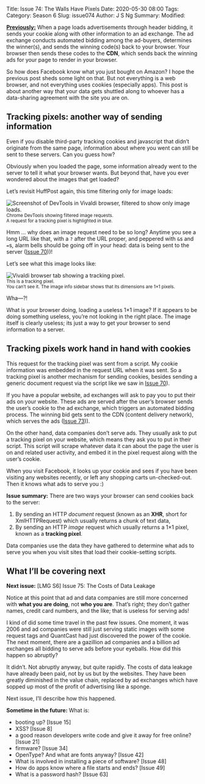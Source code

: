 Title: Issue 74: The Walls Have Pixels
Date: 2020-05-30 08:00
Tags: 
Category: Season 6
Slug: issue074
Author: J S Ng
Summary: 
Modified: 

[**Previously:**](https://buttondown.email/laymansguide/archive/) When a page loads advertisements through header bidding, it sends your cookie along with other information to an ad exchange. The ad exchange conducts automated bidding among the ad-buyers, determines the winner(s), and sends the winning code(s) back to your browser. Your browser then sends these codes to the **CDN**, which sends back the winning ads for your page to render in your browser.

So how does Facebook know what you just bought on Amazon? I hope the previous post sheds some light on that. But not everything is a web browser, and not everything uses cookies (especially apps). This post is about another way that your data gets shuttled along to whoever has a data-sharing agreement with the site you are on.

## Tracking pixels: another way of sending information

Even if you disable third-party tracking cookies and javascript that didn’t originate from the same page, information about where you went can still be sent to these servers. Can you guess how?

Obviously when you loaded the page, some information already went to the server to tell it what your browser wants. But beyond that, have you ever wondered about the images that get loaded?

Let’s revisit HuffPost again, this time filtering only for image loads:

![Screenshot of DevTools in Vivaldi browser, filtered to show only image loads.]({attach}/season6/issue074/issue074_01.png)<br />
<small>Chrome DevTools showing filtered image requests.<br />A request for a tracking pixel is highlighted in blue.</small>

Hmm … why does an image request need to be so long? Anytime you see a long URL like that, with a `?` after the URL proper, and peppered with `&`s and `=`s, alarm bells should be going off in your head: data is being sent to the server ([Issue 70]({filename}/season6/issue070/issue070.md)))!

Let’s see what this image looks like:

![Vivaldi browser tab showing a tracking pixel.]({attach}/season6/issue074/issue074_02.png)<br />
<small>This is a tracking pixel.<br />You can’t see it. The image info sidebar shows that its dimensions are 1×1 pixels.</small>

Wha—?!

What is your browser doing, loading a useless 1×1 image? If it appears to be doing something useless, you’re not looking in the right place. The image itself is clearly useless; its just a way to get your browser to send information to a server.

## Tracking pixels work hand in hand with cookies

This request for the tracking pixel was sent from a script. My cookie information was embedded in the request URL when it was sent. So a tracking pixel is another mechanism for sending cookies, besides sending a generic document request via the script like we saw in [Issue 70]({filename}/season6/issue070/issue070.md)).

If you have a popular website, ad exchanges will ask to pay you to put their ads on your website. These ads are served after the user’s browser sends the user’s cookie to the ad exchange, which triggers an automated bidding process. The winning bid gets sent to the CDN (content delivery network), which serves the ads ([Issue 73]({filename}/season6/issue073/issue073.md))).

On the other hand, data companies don’t serve ads. They usually ask to put a tracking pixel on your website, which means they ask you to put in their script. This script will scrape whatever data it can about the page the user is on and related user activity, and embed it in the pixel request along with the user’s cookie.

When you visit Facebook, it looks up your cookie and sees if you have been visiting any websites recently, or left any shopping carts un-checked-out. Then it knows what ads to serve you :)

**Issue summary:** There are two ways your browser can send cookies back to the server:

1. By sending an HTTP *document* request (known as an **XHR**, short for XmlHTTPRequest) which usually returns a chunk of text data,
2. By sending an HTTP *image* request which usually returns a 1×1 pixel, known as a **tracking pixel**.

Data companies use the data they have gathered to determine what ads to serve you when you visit sites that load their cookie-setting scripts.

## What I’ll be covering next

**Next issue:** [LMG S6] Issue 75: The Costs of Data Leakage

Notice at this point that ad and data companies are still more concerned with **what you are doing**, not **who you are**. That’s right; they don’t gather names, credit card numbers, and the like; that is useless for serving ads!

I kind of did some time travel in the past few issues. One moment, it was 2006 and ad companies were still just serving static images with some request tags and QuantCast had just discovered the power of the cookie. The next moment, there are a gazillion ad companies and a billion ad exchanges all bidding to serve ads before your eyeballs. How did this happen so abruptly?

It didn’t. Not abruptly anyway, but quite rapidly. The costs of data leakage have already been paid, not by us but by the websites. They have been greatly diminished in the value chain, replaced by ad exchanges which have sopped up most of the profit of advertising like a sponge.

Next issue, I’ll describe how this happened.

**Sometime in the future:** What is:

- booting up? [Issue 15]
- XSS? [Issue 8]
- a good reason developers write code and give it away for free online? [Issue 21]
- firmware? [Issue 34]
- OpenType? And what are fonts anyway? [Issue 42]
- What is involved in installing a piece of software? [Issue 48]
- How do apps know where a file starts and ends? [Issue 49]
- What is a password hash? [Issue 63]
